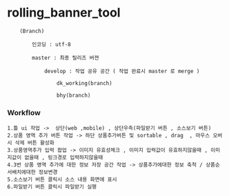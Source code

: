 # rolling_banner_tool
	

	
		(Branch)

			인코딩 : utf-8

			master : 최종 릴리즈 버젼 

				develop : 작업 공유 공간 ( 작업 완료시 master 로 merge )

					dk_working(branch)

					bhy(branch)

					



### Workflow

	1.틀 ui 작업 ->  상단(web ,mobile) , 상단우측(파일받기 버튼 , 소스보기 버튼)
	2.상품 영역 추가 버튼 작업 -> 하단 상품추가버튼 및 sortable , drag  , 마우스 오버시 삭제 버튼 활성화
	3.상품영역추가 입력 팝업 -> 이미지 유효성체크 , 이미지 입력값이 유효하지않을때 , 이미지값이 없을때 , 링크경로 입력하지않을때
	4.3번 상품 영역 추가에 대한 정보 저장 공간 작업 -> 상품추가에대한 정보 축척 / 상품순서배치에대한 정보변경
	5.소스보기 버튼 클릭시 소스 내용 화면에 표시
	6.파일받기 버튼 클릭시 파일받기 실행
	

	

